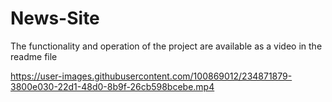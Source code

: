 # News-Site
The functionality and operation of the project are available as a video in the readme file


https://user-images.githubusercontent.com/100869012/234871879-3800e030-22d1-48d0-8b9f-26cb598bcebe.mp4

